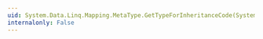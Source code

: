 ```yaml
---
uid: System.Data.Linq.Mapping.MetaType.GetTypeForInheritanceCode(System.Object)
internalonly: False
---
```

